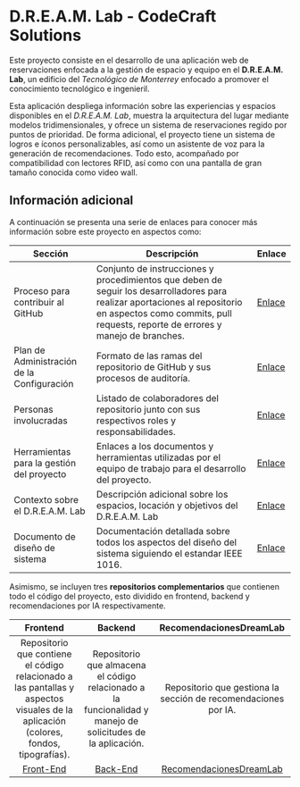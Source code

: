 # D.R.E.A.M. Lab - CodeCraft Solutions

Este proyecto consiste en el desarrollo de una aplicación web de reservaciones enfocada a la gestión de espacio y equipo en el **D.R.E.A.M. Lab**, un edificio del *Tecnológico de Monterrey* enfocado a promover el conocimiento tecnológico e ingenieril.

Esta aplicación despliega información sobre las experiencias y espacios disponibles en el *D.R.E.A.M. Lab*, muestra la arquitectura del lugar mediante modelos tridimensionales, y ofrece un sistema de reservaciones regido por puntos de prioridad. De forma adicional, el proyecto tiene un sistema de logros e íconos personalizables, así como un asistente de voz para la generación de recomendaciones. Todo esto, acompañado por compatibilidad con lectores RFID, así como con una pantalla de gran tamaño conocida como video wall.

Información adicional
-

A continuación se presenta una serie de enlaces para conocer más información sobre este proyecto en aspectos como:

| Sección | Descripción | Enlace |
|--|--|--|
| Proceso para contribuir al GitHub | Conjunto de instrucciones y procedimientos que deben de seguir los desarrolladores para realizar aportaciones al repositorio en aspectos como commits, pull requests, reporte de errores y manejo de branches. | [Enlace](https://n9.cl/l60me) |
| Plan de Administración de la Configuración | Formato de las ramas del repositorio de GitHub y sus procesos de auditoría. | [Enlace](https://n9.cl/0amb4u) |
| Personas involucradas | Listado de colaboradores del repositorio junto con sus respectivos roles y responsabilidades. | [Enlace](https://n9.cl/xagct) |
| Herramientas para la gestión del proyecto | Enlaces a los documentos y herramientas utilizadas por el equipo de trabajo para el desarrollo del proyecto. | [Enlace](https://n9.cl/pwtgrv) |
| Contexto sobre el D.R.E.A.M. Lab | Descripción adicional sobre los espacios, locación y objetivos del D.R.E.A.M. Lab | [Enlace](https://n9.cl/vpytuq) |
| Documento de diseño de sistema | Documentación detallada sobre todos los aspectos del diseño del sistema siguiendo el estandar IEEE 1016. | [Enlace](https://n9.cl/0amb4u) |

Asimismo, se incluyen tres **repositorios complementarios** que contienen todo el código del proyecto, esto dividido en frontend, backend y recomendaciones por IA respectivamente.

| Frontend | Backend | RecomendacionesDreamLab |
|:--: | :--: | :--: |
| Repositorio que contiene el código relacionado a las pantallas y aspectos visuales de la aplicación (colores, fondos, tipografías). | Repositorio que almacena el código relacionado a la funcionalidad y manejo de solicitudes de la aplicación. | Repositorio que gestiona la sección de recomendaciones por IA. |
| [Front-End](https://github.com/CodeCraft-Solutions-DREAM-Lab/Front-End) | [Back-End](https://github.com/CodeCraft-Solutions-DREAM-Lab/Back-End) | [RecomendacionesDreamLab](https://github.com/CodeCraft-Solutions-DREAM-Lab/RecomendacionesDreamLab) |
